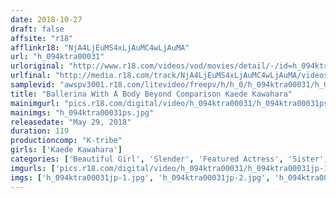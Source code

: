 ```yaml
---
date: 2018-10-27
draft: false
affsite: "r18"
afflinkr18: "NjA4LjEuMS4xLjAuMC4wLjAuMA"
url: "h_094ktra00031"
urloriginal: "http://www.r18.com/videos/vod/movies/detail/-/id=h_094ktra00031"
urlfinal: "http://media.r18.com/track/NjA4LjEuMS4xLjAuMC4wLjAuMA/videos/vod/movies/detail/-/id=h_094ktra00031"
samplevid: "awspv3001.r18.com/litevideo/freepv/h/h_0/h_094ktra00031/h_094ktra00031_dmb_w.mp4"
title: "Ballerina With A Body Beyond Comparison Kaede Kawahara"
mainimgurl: "pics.r18.com/digital/video/h_094ktra00031/h_094ktra00031ps.jpg"
mainimgs: "h_094ktra00031ps.jpg"
releasedate: "May 29, 2018"
duration: 119
productioncomp: "K-tribe"
girls: ['Kaede Kawahara']
categories: ['Beautiful Girl', 'Slender', 'Featured Actress', 'Sister', 'Hi-Def']
imgurls: ['pics.r18.com/digital/video/h_094ktra00031/h_094ktra00031jp-1.jpg', 'pics.r18.com/digital/video/h_094ktra00031/h_094ktra00031jp-2.jpg', 'pics.r18.com/digital/video/h_094ktra00031/h_094ktra00031jp-3.jpg', 'pics.r18.com/digital/video/h_094ktra00031/h_094ktra00031jp-4.jpg', 'pics.r18.com/digital/video/h_094ktra00031/h_094ktra00031jp-5.jpg', 'pics.r18.com/digital/video/h_094ktra00031/h_094ktra00031jp-6.jpg', 'pics.r18.com/digital/video/h_094ktra00031/h_094ktra00031jp-7.jpg', 'pics.r18.com/digital/video/h_094ktra00031/h_094ktra00031jp-8.jpg', 'pics.r18.com/digital/video/h_094ktra00031/h_094ktra00031jp-9.jpg', 'pics.r18.com/digital/video/h_094ktra00031/h_094ktra00031jp-10.jpg', 'pics.r18.com/digital/video/h_094ktra00031/h_094ktra00031jp-11.jpg', 'pics.r18.com/digital/video/h_094ktra00031/h_094ktra00031jp-12.jpg', 'pics.r18.com/digital/video/h_094ktra00031/h_094ktra00031jp-13.jpg', 'pics.r18.com/digital/video/h_094ktra00031/h_094ktra00031jp-14.jpg', 'pics.r18.com/digital/video/h_094ktra00031/h_094ktra00031jp-15.jpg', 'pics.r18.com/digital/video/h_094ktra00031/h_094ktra00031jp-16.jpg', 'pics.r18.com/digital/video/h_094ktra00031/h_094ktra00031jp-17.jpg', 'pics.r18.com/digital/video/h_094ktra00031/h_094ktra00031jp-18.jpg', 'pics.r18.com/digital/video/h_094ktra00031/h_094ktra00031jp-19.jpg', 'pics.r18.com/digital/video/h_094ktra00031/h_094ktra00031jp-20.jpg']
imgs: ['h_094ktra00031jp-1.jpg', 'h_094ktra00031jp-2.jpg', 'h_094ktra00031jp-3.jpg', 'h_094ktra00031jp-4.jpg', 'h_094ktra00031jp-5.jpg', 'h_094ktra00031jp-6.jpg', 'h_094ktra00031jp-7.jpg', 'h_094ktra00031jp-8.jpg', 'h_094ktra00031jp-9.jpg', 'h_094ktra00031jp-10.jpg', 'h_094ktra00031jp-11.jpg', 'h_094ktra00031jp-12.jpg', 'h_094ktra00031jp-13.jpg', 'h_094ktra00031jp-14.jpg', 'h_094ktra00031jp-15.jpg', 'h_094ktra00031jp-16.jpg', 'h_094ktra00031jp-17.jpg', 'h_094ktra00031jp-18.jpg', 'h_094ktra00031jp-19.jpg', 'h_094ktra00031jp-20.jpg']
---
```

